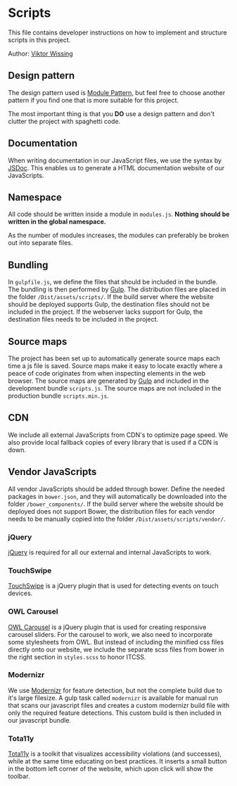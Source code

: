 ﻿# Scripts
This file contains developer instructions on how to implement and structure scripts in this project.

Author: [Viktor Wissing](mailto:viktor.wissing@cgi.com)

## Design pattern
The design pattern used is [Module Pattern](http://addyosmani.com/resources/essentialjsdesignpatterns/book/#modulepatternjavascript), but feel free to choose another pattern if you find one that is more suitable for this project.

The most important thing is that you **DO** use a design pattern and don't clutter the project with spaghetti code.

## Documentation
When writing documentation in our JavaScript files, we use the syntax by [JSDoc](http://usejsdoc.org). This enables us to generate a HTML documentation website of our JavaScripts.

## Namespace
All code should be written inside a module in `modules.js`. **Nothing should be written in the global namespace.**

As the number of modules increases, the modules can preferably be broken out into separate files.

## Bundling
In `gulpfile.js`, we define the files that should be included in the bundle. The bundling is then performed by [Gulp](http://gulpjs.com). The distribution files are placed in the folder `/Dist/assets/scripts/`. If the build server where the website should be deployed supports Gulp, the destination files should not be included in the project. If the webserver lacks support for Gulp, the destination files needs to be included in the project.

## Source maps
The project has been set up to automatically generate source maps each time a js file is saved. Source maps make it easy to locate exactly where a peace of code originates from when inspecting elements in the web browser. The source maps are generated by [Gulp](http://gulpjs.com) and included in the development bundle `scripts.js`. The source maps are not included in the production bundle `scripts.min.js`.

## CDN
We include all external JavaScripts from CDN's to optimize page speed. We also provide local fallback copies of every library that is used if a CDN is down.

## Vendor JavaScripts
All vendor JavaScripts should be added through bower. Define the needed packages in `bower.json`, and they will automatically be downloaded into the folder `/bower_components/`. If the build server where the website should be deployed does not support Bower, the distribution files for each vendor needs to be manually copied into the folder `/Dist/assets/scripts/vendor/`.

### jQuery
[jQuery](http://jquery.com) is required for all our external and internal JavaScripts to work.

### TouchSwipe
[TouchSwipe](https://github.com/mattbryson/TouchSwipe-Jquery-Plugin) is a jQuery plugin that is used for detecting events on touch devices.

### OWL Carousel
[OWL Carousel](http://owlgraphic.com/owlcarousel) is a jQuery plugin that is used for creating responsive carousel sliders. For the carousel to work, we also need to incorporate some stylesheets from OWL. But instead of including the minified css files directly onto our website, we include the separate scss files from bower in the right section in `styles.scss` to honor ITCSS.

### Modernizr
We use [Modernizr](http://modernizr.com) for feature detection, but not the complete build due to it's large filesize. A gulp task called `modernizr` is available for manual run that scans our javascript files and creates a custom modernizr build file with only the required feature detections. This custom build is then included in our javascript bundle.

### Tota11y
[Tota11y](http://khan.github.io/tota11y) is a toolkit that visualizes accessibility violations (and successes), while at the same time educating on best practices. It inserts a small button in the bottom left corner of the website, which upon click will show the toolbar.

